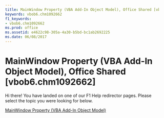 ```yaml
---
title: MainWindow Property (VBA Add-In Object Model), Office Shared [vbob6.chm1092662]
keywords: vbob6.chm1092662
f1_keywords:
- vbob6.chm1092662
ms.prod: office
ms.assetid: e4622c98-305a-4a30-b5bd-bc1ab2692225
ms.date: 06/08/2017
---
```



# MainWindow Property (VBA Add-In Object Model), Office Shared [vbob6.chm1092662]

Hi there! You have landed on one of our F1 Help redirector pages. Please select the topic you were looking for below.

[MainWindow Property (VBA Add-In Object Model)](http://msdn.microsoft.com/library/f017026e-3e21-614c-6f9c-45b4412fb9cc%28Office.15%29.aspx)

